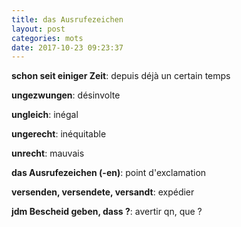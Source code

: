 ```yaml
---
title: das Ausrufezeichen
layout: post
categories: mots
date: 2017-10-23 09:23:37
---
```


**schon seit einiger Zeit**: depuis déjà un certain temps

**ungezwungen**: désinvolte

**ungleich**: inégal

**ungerecht**: inéquitable

**unrecht**: mauvais

**das Ausrufezeichen (-en)**: point d'exclamation

**versenden, versendete, versandt**: expédier

**jdm Bescheid geben, dass ?**: avertir qn, que ?


